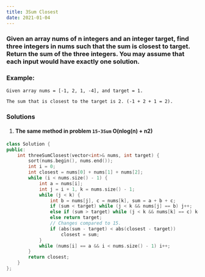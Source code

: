 ```yaml
---
title: 3Sum Closest
date: 2021-01-04
---
```

### Given an array nums of n integers and an integer target, find three integers in nums such that the sum is closest to target. Return the sum of the three integers. You may assume that each input would have exactly one solution.

### Example:

```
Given array nums = [-1, 2, 1, -4], and target = 1.

The sum that is closest to the target is 2. (-1 + 2 + 1 = 2).
```


### Solutions

1. #### The same method in problem `15-3Sum` O(nlog(n) + n2)

```cpp
class Solution {
public:
    int threeSumClosest(vector<int>& nums, int target) {
        sort(nums.begin(), nums.end());
        int i = 0;
        int closest = nums[0] + nums[1] + nums[2];
        while (i < nums.size() - 1) {
            int a = nums[i];
            int j = i + 1, k = nums.size() - 1;
            while (j < k) {
                int b = nums[j], c = nums[k], sum = a + b + c;
                if (sum < target) while (j < k && nums[j] == b) j++;
                else if (sum > target) while (j < k && nums[k] == c) k--;
                else return target;
                // Changes compared to 15.
                if (abs(sum - target) < abs(closest - target))
                    closest = sum;
            }
            while (nums[i] == a && i < nums.size() - 1) i++;
        }
        return closest;
    }
};
```
